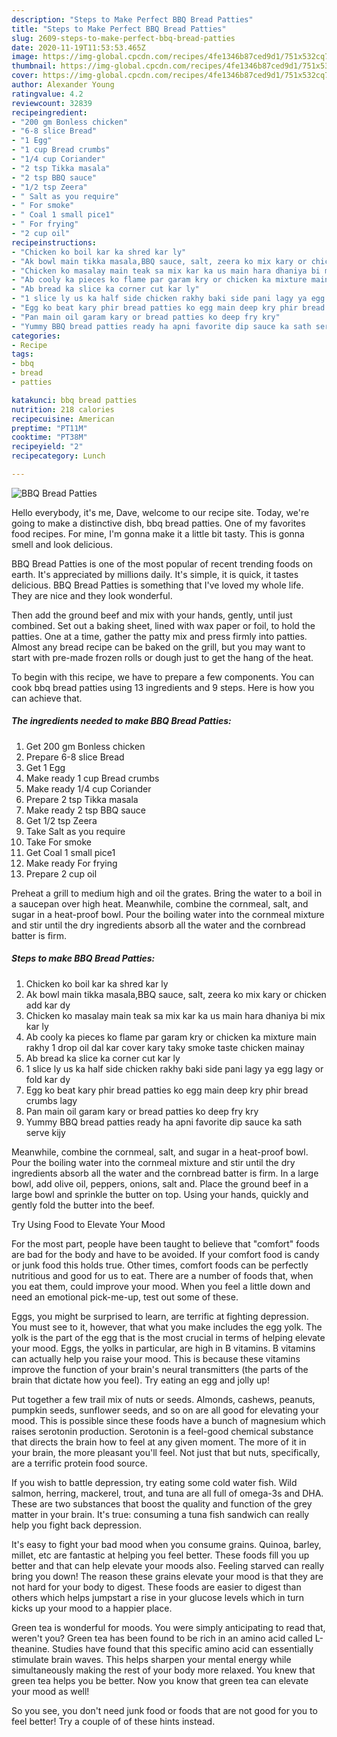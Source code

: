 ```yaml
---
description: "Steps to Make Perfect BBQ Bread Patties"
title: "Steps to Make Perfect BBQ Bread Patties"
slug: 2609-steps-to-make-perfect-bbq-bread-patties
date: 2020-11-19T11:53:53.465Z
image: https://img-global.cpcdn.com/recipes/4fe1346b87ced9d1/751x532cq70/bbq-bread-patties-recipe-main-photo.jpg
thumbnail: https://img-global.cpcdn.com/recipes/4fe1346b87ced9d1/751x532cq70/bbq-bread-patties-recipe-main-photo.jpg
cover: https://img-global.cpcdn.com/recipes/4fe1346b87ced9d1/751x532cq70/bbq-bread-patties-recipe-main-photo.jpg
author: Alexander Young
ratingvalue: 4.2
reviewcount: 32839
recipeingredient:
- "200 gm Bonless chicken"
- "6-8 slice Bread"
- "1 Egg"
- "1 cup Bread crumbs"
- "1/4 cup Coriander"
- "2 tsp Tikka masala"
- "2 tsp BBQ sauce"
- "1/2 tsp Zeera"
- " Salt as you require"
- " For smoke"
- " Coal 1 small pice1"
- " For frying"
- "2 cup oil"
recipeinstructions:
- "Chicken ko boil kar ka shred kar ly"
- "Ak bowl main tikka masala,BBQ sauce, salt, zeera ko mix kary or chicken add kar dy"
- "Chicken ko masalay main teak sa mix kar ka us main hara dhaniya bi mix kar ly"
- "Ab cooly ka pieces ko flame par garam kry or chicken ka mixture main rakhy 1 drop oil dal kar cover kary taky smoke taste chicken mainay"
- "Ab bread ka slice ka corner cut kar ly"
- "1 slice ly us ka half side chicken rakhy baki side pani lagy ya egg lagy or fold kar dy"
- "Egg ko beat kary phir bread patties ko egg main deep kry phir bread crumbs lagy"
- "Pan main oil garam kary or bread patties ko deep fry kry"
- "Yummy BBQ bread patties ready ha apni favorite dip sauce ka sath serve kijy"
categories:
- Recipe
tags:
- bbq
- bread
- patties

katakunci: bbq bread patties 
nutrition: 218 calories
recipecuisine: American
preptime: "PT11M"
cooktime: "PT38M"
recipeyield: "2"
recipecategory: Lunch

---
```



![BBQ Bread Patties](https://img-global.cpcdn.com/recipes/4fe1346b87ced9d1/751x532cq70/bbq-bread-patties-recipe-main-photo.jpg)

Hello everybody, it's me, Dave, welcome to our recipe site. Today, we're going to make a distinctive dish, bbq bread patties. One of my favorites food recipes. For mine, I'm gonna make it a little bit tasty. This is gonna smell and look delicious.

BBQ Bread Patties is one of the most popular of recent trending foods on earth. It's appreciated by millions daily. It's simple, it is quick, it tastes delicious. BBQ Bread Patties is something that I've loved my whole life. They are nice and they look wonderful.

Then add the ground beef and mix with your hands, gently, until just combined. Set out a baking sheet, lined with wax paper or foil, to hold the patties. One at a time, gather the patty mix and press firmly into patties. Almost any bread recipe can be baked on the grill, but you may want to start with pre-made frozen rolls or dough just to get the hang of the heat.


To begin with this recipe, we have to prepare a few components. You can cook bbq bread patties using 13 ingredients and 9 steps. Here is how you can achieve that.

<!--inarticleads1-->

##### The ingredients needed to make BBQ Bread Patties:

1. Get 200 gm Bonless chicken
1. Prepare 6-8 slice Bread
1. Get 1 Egg
1. Make ready 1 cup Bread crumbs
1. Make ready 1/4 cup Coriander
1. Prepare 2 tsp Tikka masala
1. Make ready 2 tsp BBQ sauce
1. Get 1/2 tsp Zeera
1. Take  Salt as you require
1. Take  For smoke
1. Get  Coal 1 small pice1
1. Make ready  For frying
1. Prepare 2 cup oil


Preheat a grill to medium high and oil the grates. Bring the water to a boil in a saucepan over high heat. Meanwhile, combine the cornmeal, salt, and sugar in a heat-proof bowl. Pour the boiling water into the cornmeal mixture and stir until the dry ingredients absorb all the water and the cornbread batter is firm. 

<!--inarticleads2-->

##### Steps to make BBQ Bread Patties:

1. Chicken ko boil kar ka shred kar ly
1. Ak bowl main tikka masala,BBQ sauce, salt, zeera ko mix kary or chicken add kar dy
1. Chicken ko masalay main teak sa mix kar ka us main hara dhaniya bi mix kar ly
1. Ab cooly ka pieces ko flame par garam kry or chicken ka mixture main rakhy 1 drop oil dal kar cover kary taky smoke taste chicken mainay
1. Ab bread ka slice ka corner cut kar ly
1. 1 slice ly us ka half side chicken rakhy baki side pani lagy ya egg lagy or fold kar dy
1. Egg ko beat kary phir bread patties ko egg main deep kry phir bread crumbs lagy
1. Pan main oil garam kary or bread patties ko deep fry kry
1. Yummy BBQ bread patties ready ha apni favorite dip sauce ka sath serve kijy


Meanwhile, combine the cornmeal, salt, and sugar in a heat-proof bowl. Pour the boiling water into the cornmeal mixture and stir until the dry ingredients absorb all the water and the cornbread batter is firm. In a large bowl, add olive oil, peppers, onions, salt and. Place the ground beef in a large bowl and sprinkle the butter on top. Using your hands, quickly and gently fold the butter into the beef. 

Try Using Food to Elevate Your Mood


For the most part, people have been taught to believe that "comfort" foods are bad for the body and have to be avoided. If your comfort food is candy or junk food this holds true. Other times, comfort foods can be perfectly nutritious and good for us to eat. There are a number of foods that, when you eat them, could improve your mood. When you feel a little down and need an emotional pick-me-up, test out some of these.

Eggs, you might be surprised to learn, are terrific at fighting depression. You must see to it, however, that what you make includes the egg yolk. The yolk is the part of the egg that is the most crucial in terms of helping elevate your mood. Eggs, the yolks in particular, are high in B vitamins. B vitamins can actually help you raise your mood. This is because these vitamins improve the function of your brain's neural transmitters (the parts of the brain that dictate how you feel). Try eating an egg and jolly up!

Put together a few trail mix of nuts or seeds. Almonds, cashews, peanuts, pumpkin seeds, sunflower seeds, and so on are all good for elevating your mood. This is possible since these foods have a bunch of magnesium which raises serotonin production. Serotonin is a feel-good chemical substance that directs the brain how to feel at any given moment. The more of it in your brain, the more pleasant you'll feel. Not just that but nuts, specifically, are a terrific protein food source.

If you wish to battle depression, try eating some cold water fish. Wild salmon, herring, mackerel, trout, and tuna are all full of omega-3s and DHA. These are two substances that boost the quality and function of the grey matter in your brain. It's true: consuming a tuna fish sandwich can really help you fight back depression. 

It's easy to fight your bad mood when you consume grains. Quinoa, barley, millet, etc are fantastic at helping you feel better. These foods fill you up better and that can help elevate your moods also. Feeling starved can really bring you down! The reason these grains elevate your mood is that they are not hard for your body to digest. These foods are easier to digest than others which helps jumpstart a rise in your glucose levels which in turn kicks up your mood to a happier place.

Green tea is wonderful for moods. You were simply anticipating to read that, weren't you? Green tea has been found to be rich in an amino acid called L-theanine. Studies have found that this specific amino acid can essentially stimulate brain waves. This helps sharpen your mental energy while simultaneously making the rest of your body more relaxed. You knew that green tea helps you be better. Now you know that green tea can elevate your mood as well!

So you see, you don't need junk food or foods that are not good for you to feel better! Try  a  couple of  of  these  hints  instead.

